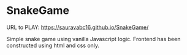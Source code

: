 # SnakeGame

URL to PLAY: https://sauravabc16.github.io/SnakeGame/

Simple snake game using vanilla Javascript logic.
Frontend has been constructed using html and css only.
